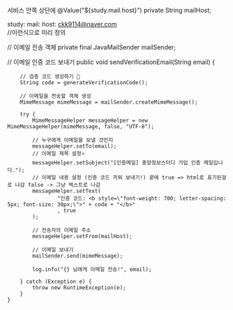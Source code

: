 서비스 안쪽 상단에
@Value("${study.mail.host}")
private String mailHost;

study:
mail:
host: ckk9114@naver.com     
//이런식으로 미리 정의

// 이메일 전송 객체
private final JavaMailSender mailSender;

// 이메일 인증 코드 보내기
public void sendVerificationEmail(String email) {

        // 검증 코드 생성하기 🌟
        String code = generateVerificationCode();

        // 이메일을 전송할 객체 생성
        MimeMessage mimeMessage = mailSender.createMimeMessage();

        try {
            MimeMessageHelper messageHelper = new MimeMessageHelper(mimeMessage, false, "UTF-8");

            // 누구에게 이메일을 보낼 것인지
            messageHelper.setTo(email);
            // 이메일 제목 설정⭐️
            messageHelper.setSubject("[인증메일] 중앙정보스터디 가입 인증 메일입니다.");
            // 이메일 내용 설정 (인증 코드 끼워 보내기!) 끝에 true => html로 표기된걸로 나감 false -> 그냥 텍스트로 나감
            messageHelper.setText(
                    "인증 코드: <b style=\"font-weight: 700; letter-spacing: 5px; font-size: 30px;\">" + code + "</b>"
                    , true
            );

            // 전송자의 이메일 주소
            messageHelper.setFrom(mailHost);

            // 이메일 보내기
            mailSender.send(mimeMessage);

            log.info("{} 님에게 이메일 전송!", email);

        } catch (Exception e) {
            throw new RuntimeException(e);
        }
    }
